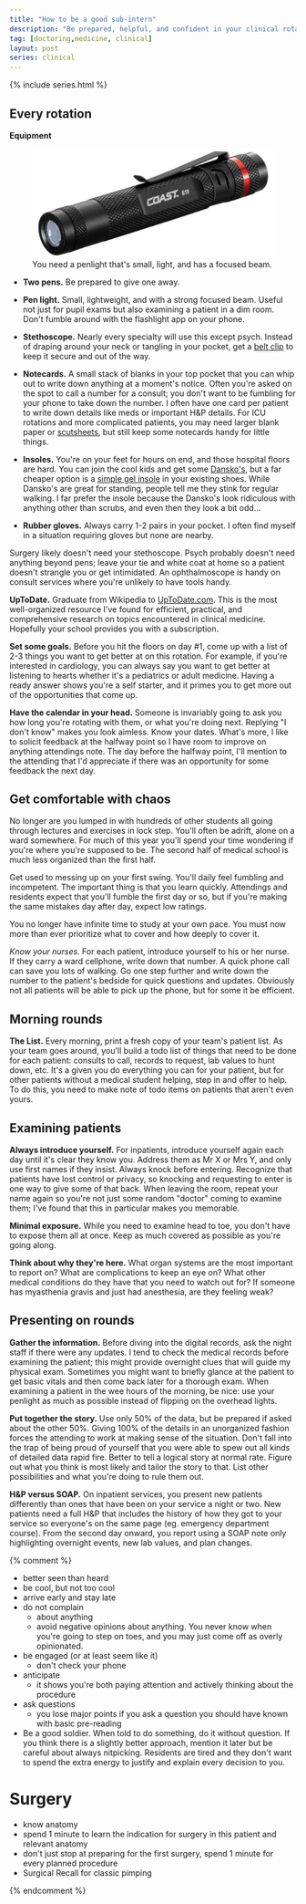 ```yaml
---
title: "How to be a good sub-intern"
description: "Be prepared, helpful, and confident in your clinical rotations."
tag: [doctoring,medicine, clinical]
layout: post
series: clinical
---
```


{% include series.html %}

## Every rotation

**Equipment**

<figure class="thumb">
  <a href="http://amzn.to/1KH0btu"><img src="/images/penlight.jpg"></a>
  <figcaption>You need a penlight that's small, light, and has a focused beam.</figcaption>
</figure>

* **Two pens.** Be prepared to give one away.
* **Pen light.** Small, lightweight, and with a strong focused beam.  Useful
  not just for pupil exams but also examining a patient in a dim room.  Don't
  fumble around with the flashlight app on your phone.
* **Stethoscope.** Nearly every specialty will use this except psych.  Instead
  of draping around your neck or tangling in your pocket, get a <a
  href="http://amzn.to/1M3H9xZ">belt clip</a> to keep it secure and out of the
  way.
* **Notecards.** A small stack of blanks in your top pocket that you can whip
  out to write down anything at a moment's notice.  Often you're asked on the
  spot to call a number for a consult; you don't want to be fumbling for your
  phone to take down the number.  I often have one card per patient to write
  down details like meds or important H&P details. For ICU rotations and more
  complicated patients, you may need larger blank paper or
  [scutsheets](http://www.medfools.com/downloads.php), but still keep some
  notecards handy for little things.
* **Insoles.** You're on your feet for hours on end, and those hospital floors
  are hard.  You can join the cool kids and get some [Dansko's][dansko], but a
  far cheaper option is a <a href="http://amzn.to/1DhoXxY">simple gel
  insole</a> in your existing shoes.  While Dansko's are great for standing,
  people tell me they stink for regular walking.  I far prefer the insole
  because the Dansko's look ridiculous with anything other than scrubs, and
  even then they look a bit odd...
* **Rubber gloves.** Always carry 1-2 pairs in your pocket.  I often find
  myself in a situation requiring gloves but none are nearby.


  [dansko]: http://www.amazon.com/s/ref=as_li_ss_tl?_encoding=UTF8&camp=1789&creative=390957&field-keywords=dansko&index=blended&linkCode=ur2&tag=jgmalcolm-20&linkId=ZEZ3BOYLBLXFR6K3

Surgery likely doesn't need your stethoscope.  Psych probably doesn't need
anything beyond pens; leave your tie and white coat at home so a patient
doesn't strangle you or get intimidated.  An ophthalmoscope is handy on
consult services where you're unlikely to have tools handy.

**UpToDate.** Graduate from Wikipedia to [UpToDate.com](//uptodate.com).  This
is the most well-organized resource I've found for efficient, practical, and
comprehensive research on topics encountered in clinical medicine.  Hopefully
your school provides you with a subscription.

**Set some goals.** Before you hit the floors on day #1, come up with a list
of 2-3 things you want to get better at on this rotation.  For example, if
you're interested in cardiology, you can always say you want to get better at
listening to hearts whether it's a pediatrics or adult medicine.  Having a
ready answer shows you're a self starter, and it primes you to get more out of
the opportunities that come up.

**Have the calendar in your head.** Someone is invariably going to ask you how
long you're rotating with them, or what you're doing next.  Replying "I don't
know" makes you look aimless.  Know your dates.  What's more, I like to
solicit feedback at the halfway point so I have room to improve on anything
attendings note.  The day before the halfway point, I'll mention to the
attending that I'd appreciate if there was an opportunity for some feedback
the next day.


## Get comfortable with chaos

No longer are you lumped in with hundreds of other students all going through
lectures and exercises in lock step.  You'll often be adrift, alone on a ward
somewhere.  For much of this year you'll spend your time wondering if you're
where you're supposed to be.  The second half of medical school is much less
organized than the first half.

Get used to messing up on your first swing.  You'll daily feel fumbling and
incompetent.  The important thing is that you learn quickly.  Attendings and
residents expect that you'll fumble the first day or so, but if you're making
the same mistakes day after day, expect low ratings.

You no longer have infinite time to study at your own pace.  You must now more
than ever prioritize what to cover and how deeply to cover it.

*Know your nurses.* For each patient, introduce yourself to his or her nurse.
If they carry a ward cellphone, write down that number.  A quick phone call
can save you lots of walking.  Go one step further and write down the number
to the patient's bedside for quick questions and updates.  Obviously not all
patients will be able to pick up the phone, but for some it be efficient.


## Morning rounds

**The List.** Every morning, print a fresh copy of your team's patient list.
As your team goes around, you'll build a todo list of things that need to be
done for each patient: consults to call, records to request, lab values to
hunt down, etc.  It's a given you do everything you can for your patient, but
for other patients without a medical student helping, step in and offer to
help.  To do this, you need to make note of todo items on patients that aren't
even yours.


## Examining patients

**Always introduce yourself.** For inpatients, introduce yourself again each
day until it's clear they know you.  Address them as Mr X or Mrs Y, and only
use first names if they insist.  Always knock before entering.  Recognize that
patients have lost control or privacy, so knocking and requesting to enter is
one way to give some of that back.  When leaving the room, repeat your name
again so you're not just some random "doctor" coming to examine them; I've
found that this in particular makes you memorable.

**Minimal exposure.** While you need to examine head to toe, you don't have to
expose them all at once.  Keep as much covered as possible as you're going
along.

**Think about why they're here.** What organ systems are the most important to
report on?  What are complications to keep an eye on?  What other medical
conditions do they have that you need to watch out for?  If someone has
myasthenia gravis and just had anesthesia, are they feeling weak?



## Presenting on rounds

**Gather the information.** Before diving into the digital records, ask the
night staff if there were any updates.  I tend to check the medical records
before examining the patient; this might provide overnight clues that will
guide my physical exam.  Sometimes you might want to briefly glance at the
patient to get basic vitals and then come back later for a thorough exam.
When examining a patient in the wee hours of the morning, be nice: use your
penlight as much as possible instead of flipping on the overhead lights.

**Put together the story.** Use only 50% of the data, but be prepared if asked
about the other 50%.  Giving 100% of the details in an unorganized fashion
forces the attending to work at making sense of the situation.  Don't fall
into the trap of being proud of yourself that you were able to spew out all
kinds of detailed data rapid fire.  Better to tell a logical story at normal
rate.  Figure out what you think is most likely and tailor the story to that.
List other possibilities and what you're doing to rule them out.

**H&P versus SOAP.** On inpatient services, you present new patients
differently than ones that have been on your service a night or two.  New
patients need a full H&P that includes the history of how they got to your
service so everyone's on the same page (eg. emergency department course).
From the second day onward, you report using a SOAP note only highlighting
overnight events, new lab values, and plan changes.



{% comment %}

- better seen than heard
- be cool, but not too cool
- arrive early and stay late
- do not complain
  - about anything
  - avoid negative opinions about anything.  You never know when you're going
    to step on toes, and you may just come off as overly opinionated.
- be engaged (or at least seem like it)
  - don't check your phone
- anticipate
  - it shows you're both paying attention and actively thinking about the procedure
- ask questions
  - you lose major points if you ask a question you should have known with basic pre-reading
- Be a good soldier.  When told to do something, do it without question.  If
  you think there is a slightly better approach, mention it later but be
  careful about always nitpicking.  Residents are tired and they don't want to
  spend the extra energy to justify and explain every decision to you.


# Surgery

- know anatomy
- spend 1 minute to learn the indication for surgery in this patient and relevant anatomy
- don't just stop at preparing for the first surgery, spend 1 minute for every planned procedure
- Surgical Recall for classic pimping

{% endcomment %}
